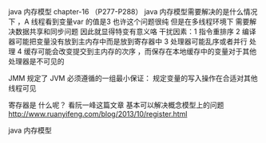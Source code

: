 java 内存模型  chapter-16 （P277-P288）
java 内存模型需要解决的是什么情况下 ，A 线程看到变量var 的值是3 
也许这个问题很纯 
但是在多线程环境下  需要解决数据共享和同步问题 因此就显得特变有意义咯
干扰因素：1 指令重排序 2 编译器可能把变量没有放到主内存中而是放到寄存器中 3 处理器可能乱序或者并行 处理 4 缓存可能会改变提交到主内存的次序 ，而保存在本地缓存中的变量对于其他处理器是不可见的 

JMM 规定了 JVM 必须遵循的一组最小保证： 规定变量的写入操作在合适对其他线程可见




寄存器是 什么呢？ 看阮一峰这篇文章 基本可以解决概念模型上的问题 http://www.ruanyifeng.com/blog/2013/10/register.html


java 内存模型 